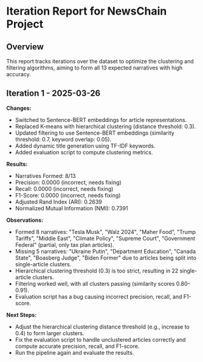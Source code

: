 # Iteration Report for NewsChain Project

## Overview

This report tracks iterations over the dataset to optimize the clustering and filtering algorithms, aiming to form all 13 expected narratives with high accuracy.

## Iteration 1 - 2025-03-26

**Changes:**

- Switched to Sentence-BERT embeddings for article representations.
- Replaced K-means with hierarchical clustering (distance threshold: 0.3).
- Updated filtering to use Sentence-BERT embeddings (similarity threshold: 0.7, keyword overlap: 0.05).
- Added dynamic title generation using TF-IDF keywords.
- Added evaluation script to compute clustering metrics.

**Results:**

- Narratives Formed: 8/13
- Precision: 0.0000 (incorrect, needs fixing)
- Recall: 0.0000 (incorrect, needs fixing)
- F1-Score: 0.0000 (incorrect, needs fixing)
- Adjusted Rand Index (ARI): 0.2639
- Normalized Mutual Information (NMI): 0.7391

**Observations:**

- Formed 8 narratives: "Tesla Musk", "Walz 2024", "Maher Food", "Trump Tariffs", "Middle East", "Climate Policy", "Supreme Court", "Government Federal" (partial, only tax plan articles).
- Missing 5 narratives: "Ukraine Putin", "Department Education", "Canada State", "Boasberg Judge", "Biden Former" due to articles being split into single-article clusters.
- Hierarchical clustering threshold (0.3) is too strict, resulting in 22 single-article clusters.
- Filtering worked well, with all clusters passing (similarity scores 0.80–0.91).
- Evaluation script has a bug causing incorrect precision, recall, and F1-score.

**Next Steps:**

- Adjust the hierarchical clustering distance threshold (e.g., increase to 0.4) to form larger clusters.
- Fix the evaluation script to handle unclustered articles correctly and compute accurate precision, recall, and F1-score.
- Run the pipeline again and evaluate the results.
